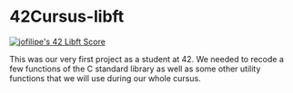 # 42Cursus-libft

[![jofilipe's 42 Libft Score](https://badge42.vercel.app/api/v2/clbc8x3qy00490fkzse3kubpm/project/2898238)](https://github.com/JaeSeoKim/badge42)

This was our very first project as a student at 42. We needed to recode a few functions of the C standard library as well as some other utility functions that we will use during our whole cursus. 
